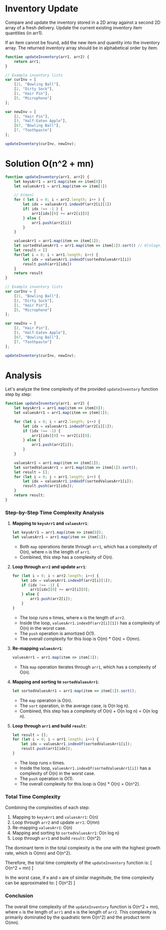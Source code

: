 # Inventory Update

Compare and update the inventory stored in a 2D array against a second 2D array of a fresh delivery. Update the current existing inventory item quantities (in arr1). 

If an item cannot be found, add the new item and quantity into the inventory array. The returned inventory array should be in alphabetical order by item.

``` javascript
function updateInventory(arr1, arr2) {
    return arr1;
}

// Example inventory lists
var curInv = [
    [21, "Bowling Ball"],
    [2, "Dirty Sock"],
    [1, "Hair Pin"],
    [5, "Microphone"]
];

var newInv = [
    [2, "Hair Pin"],
    [3, "Half-Eaten Apple"],
    [67, "Bowling Ball"],
    [7, "Toothpaste"]
];

updateInventory(curInv, newInv);
```

# Solution O(n^2 + mn)

``` javascript
function updateInventory(arr1, arr2) {
    let keysArr1 = arr1.map(item => item[0]) 
    let valuesArr1 = arr1.map(item => item[1]) 

    // O(mxn)
    for ( let i = 0; i < arr2.length; i++ ) { 
        let idx = valuesArr1.indexOf(arr2[i][1])
        if( idx !== -1 ) {
            arr1[idx][0] += arr2[i][0]
        } else {
            arr1.push(arr2[i])
        }
    }

    valuesArr1 = arr1.map(item => item[1]); 
    let sortedValuesArr1 = arr1.map(item => item[1]).sort() // O(nlogn)
    let result = []
    for(let i = 0; i < arr1.length; i++) {
        let idx = valuesArr1.indexOf(sortedValuesArr1[i])
        result.push(arr1[idx])
    }
    return result
}

// Example inventory lists
var curInv = [
    [21, "Bowling Ball"],
    [2, "Dirty Sock"],
    [1, "Hair Pin"],
    [5, "Microphone"]
];

var newInv = [
    [2, "Hair Pin"],
    [3, "Half-Eaten Apple"],
    [67, "Bowling Ball"],
    [7, "Toothpaste"]
];

updateInventory(curInv, newInv);
```

# Analysis

Let's analyze the time complexity of the provided `updateInventory` function step by step:

```javascript
function updateInventory(arr1, arr2) {
    let keysArr1 = arr1.map(item => item[0]);
    let valuesArr1 = arr1.map(item => item[1]);

    for (let i = 0; i < arr2.length; i++) {
        let idx = valuesArr1.indexOf(arr2[i][1]);
        if (idx !== -1) {
            arr1[idx][0] += arr2[i][0];
        } else {
            arr1.push(arr2[i]);
        }
    }

    valuesArr1 = arr1.map(item => item[1]);
    let sortedValuesArr1 = arr1.map(item => item[1]).sort();
    let result = [];
    for (let i = 0; i < arr1.length; i++) {
        let idx = valuesArr1.indexOf(sortedValuesArr1[i]);
        result.push(arr1[idx]);
    }
    return result;
}
```

### Step-by-Step Time Complexity Analysis

1. **Mapping to `keysArr1` and `valuesArr1`**:
    ```javascript
    let keysArr1 = arr1.map(item => item[0]);
    let valuesArr1 = arr1.map(item => item[1]);
    ```
    - Both `map` operations iterate through `arr1`, which has a complexity of O(n), where `n` is the length of `arr1`.
    - Combined, this step has a complexity of O(n).

2. **Loop through `arr2` and update `arr1`**:
    ```javascript
    for (let i = 0; i < arr2.length; i++) {
        let idx = valuesArr1.indexOf(arr2[i][1]);
        if (idx !== -1) {
            arr1[idx][0] += arr2[i][0];
        } else {
            arr1.push(arr2[i]);
        }
    }
    ```
    - The loop runs `m` times, where `m` is the length of `arr2`.
    - Inside the loop, `valuesArr1.indexOf(arr2[i][1])` has a complexity of O(n) in the worst case.
    - The `push` operation is amortized O(1).
    - The overall complexity for this loop is O(m) * O(n) = O(mn).

3. **Re-mapping `valuesArr1`**:
    ```javascript
    valuesArr1 = arr1.map(item => item[1]);
    ```
    - This `map` operation iterates through `arr1`, which has a complexity of O(n).

4. **Mapping and sorting to `sortedValuesArr1`**:
    ```javascript
    let sortedValuesArr1 = arr1.map(item => item[1]).sort();
    ```
    - The `map` operation is O(n).
    - The `sort` operation, in the average case, is O(n log n).
    - Combined, this step has a complexity of O(n) + O(n log n) = O(n log n).

5. **Loop through `arr1` and build `result`**:
    ```javascript
    let result = [];
    for (let i = 0; i < arr1.length; i++) {
        let idx = valuesArr1.indexOf(sortedValuesArr1[i]);
        result.push(arr1[idx]);
    }
    ```
    - The loop runs `n` times.
    - Inside the loop, `valuesArr1.indexOf(sortedValuesArr1[i])` has a complexity of O(n) in the worst case.
    - The `push` operation is O(1).
    - The overall complexity for this loop is O(n) * O(n) = O(n^2).

### Total Time Complexity

Combining the complexities of each step:
1. Mapping to `keysArr1` and `valuesArr1`: O(n)
2. Loop through `arr2` and update `arr1`: O(mn)
3. Re-mapping `valuesArr1`: O(n)
4. Mapping and sorting to `sortedValuesArr1`: O(n log n)
5. Loop through `arr1` and build `result`: O(n^2)

The dominant term in the total complexity is the one with the highest growth rate, which is O(mn) and O(n^2).

Therefore, the total time complexity of the `updateInventory` function is:
\[ O(n^2 + mn) \]

In the worst case, if `m` and `n` are of similar magnitude, the time complexity can be approximated to:
\[ O(n^2) \]

### Conclusion

The overall time complexity of the `updateInventory` function is O(n^2 + mn), where `n` is the length of `arr1` and `m` is the length of `arr2`. This complexity is primarily dominated by the quadratic term O(n^2) and the product term O(mn).

